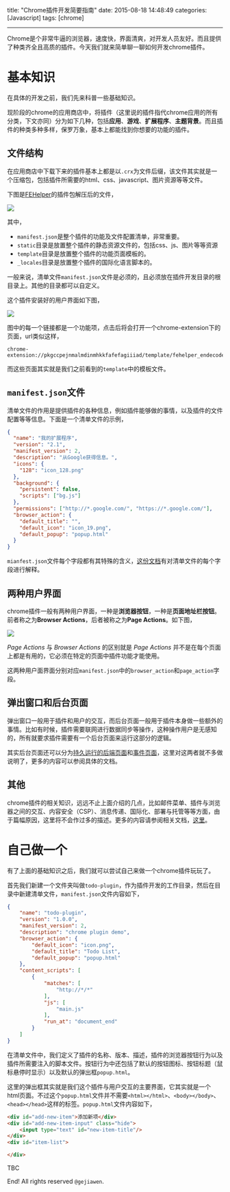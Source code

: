 title: "Chrome插件开发简要指南"
date: 2015-08-18 14:48:49
categories: [Javascript]
tags: [chrome]

---

Chrome是个非常牛逼的浏览器，速度快，界面清爽，对开发人员友好。而且提供了种类齐全且高质的插件。今天我们就来简单聊一聊如何开发chrome插件。

# 基本知识

在具体的开发之前，我们先来科普一些基础知识。

现阶段的chrome的应用商店中，将插件（这里说的插件指代chrome应用的所有分类，下文亦同）分为如下几种，包括**应用**、**游戏**、**扩展程序**、**主题背景**。而且插件的种类多种多样，保罗万象，基本上都能找到你想要的功能的插件。

## 文件结构

在应用商店中下载下来的插件基本上都是以`.crx`为文件后缀，该文件其实就是一个压缩包，包括插件所需要的html、css、javascript、图片资源等等文件。

下图是[FEHelper](http://www.baidufe.com/fehelper)的插件包解压后的文件，

![](Chrome插件开发简要指南-001.png)

其中，

- `manifest.json`是整个插件的功能及文件配置清单，非常重要。
- `static`目录是放置整个插件的静态资源文件的，包括css、js、图片等等资源
- `template`目录是放置整个插件的功能页面模板的。
- `_locales`目录是放置整个插件的国际化语言脚本的。

一般来说，清单文件`manifest.json`文件是必须的，且必须放在插件开发目录的根目录上。其他的目录都可以自定义。

这个插件安装好的用户界面如下图，

![](Chrome插件开发简要指南-002.png)

图中的每一个链接都是一个功能项，点击后将会打开一个chrome-extension下的页面，url类似这样，

```
chrome-extension://pkgccpejnmalmdinmhkkfafefagiiiad/template/fehelper_endecode.html
```

而这些页面其实就是我们之前看到的`template`中的模板文件。

## `manifest.json`文件

清单文件的作用是提供插件的各种信息，例如插件能够做的事情，以及插件的文件配置等等信息。下面是一个清单文件的示例，

```json
{
  "name": "我的扩展程序",
  "version": "2.1",
  "manifest_version": 2,
  "description": "从Google获得信息。",
  "icons": {
    "128": "icon_128.png"
  },
  "background": {
    "persistent": false,
    "scripts": ["bg.js"]
  },
  "permissions": ["http://*.google.com/", "https://*.google.com/"],
  "browser_action": {
    "default_title": "",
    "default_icon": "icon_19.png",
    "default_popup": "popup.html"
  }
}
```

`mianfest.json`文件每个字段都有其特殊的含义，[这份文档](http://chrome.liuyixi.com/manifest.html)有对清单文件的每个字段进行解释。

## 两种用户界面

chrome插件一般有两种用户界面，一种是**浏览器按钮**，一种是**页面地址栏按钮**。前者称之为**Browser Actions**，后者被称之为**Page Actions**。如下图，

![](Chrome插件开发简要指南-003.png)

*Page Actions* 与 *Browser Actions* 的区别就是 *Page Actions* 并不是在每个页面上都是有用的，它必须在特定的页面中插件功能才能使用。

这两种用户面界面分别对应`manifest.json`中的`browser_action`和`page_action`字段。


## 弹出窗口和后台页面

弹出窗口一般用于插件和用户的交互，而后台页面一般用于插件本身做一些额外的事情。比如有时候，插件需要联网进行数据同步等操作，这种操作用户是无感知的，所有就要求插件需要有一个后台页面来运行这部分的逻辑。

其实后台页面还可以分为[持久运行的后端页面](http://chrome.liuyixi.com/background_pages.html)和[事件页面](http://chrome.liuyixi.com/event_pages.html)，这里对这两者就不多做说明了，更多的内容可以参阅具体的文档。

## 其他

chrome插件的相关知识，远远不止上面介绍的几点，比如邮件菜单、插件与浏览器之间的交互、内容安全（CSP）、消息传递、国际化、部署与托管等等方面，由于篇幅原因，这里将不会作过多的描述。更多的内容请参阅相关文档，[这里](http://chrome.liuyixi.com/docs.html)。

# 自己做一个

有了上面的基础知识之后，我们就可以尝试自己来做一个chrome插件玩玩了。

首先我们新建一个文件夹叫做`todo-plugin`，作为插件开发的工作目录，然后在目录中新建清单文件，`manifest.json`文件内容如下，

```json
{
    "name": "todo-plugin",
    "version": "1.0.0",
    "manifest_version": 2,
    "description": "chrome plugin demo",
    "browser_action": {
        "default_icon": "icon.png",
        "default_title": "Todo List",
        "default_popup": "popup.html"
    },
    "content_scripts": [
        {
            "matches": [
                "http://*/*"
            ],
            "js": [
                "main.js"
            ],
            "run_at": "document_end"
        }
    ]
}
```

在清单文件中，我们定义了插件的名称、版本、描述，插件的浏览器按钮行为以及插件所需要注入的脚本文件。按钮行为中还包括了默认的按钮图标、按钮标题（鼠标悬停时显示）以及默认的弹出框`popup.html`。

这里的弹出框其实就是我们这个插件与用户交互的主要界面，它其实就是一个html页面。不过这个`popup.html`文件并不需要`<html></html>`、`<body></body>`、`<head></head>`这样的标签。`popup.html`文件内容如下，

```html
<div id="add-new-item">添加新项</div>
<div id="add-new-item-input" class="hide">
    <input type="text" id="new-item-title"/>
</div>
<div id="item-list">

</div>
```




TBC




End! All rights reserved `@gejiawen`.
